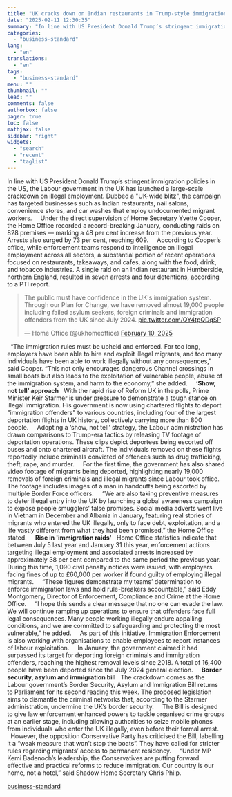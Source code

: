 ```yaml
---
title: "UK cracks down on Indian restaurants in Trump-style immigration raids"
date: "2025-02-11 12:30:35"
summary: "In line with US President Donald Trump’s stringent immigration policies in the US, the Labour government in the UK has launched a large-scale crackdown on illegal employment. Dubbed a \"UK-wide blitz\", the campaign has targeted businesses such as Indian restaurants, nail salons, convenience stores, and car washes that employ undocumented..."
categories:
  - "business-standard"
lang:
  - "en"
translations:
  - "en"
tags:
  - "business-standard"
menu: ""
thumbnail: ""
lead: ""
comments: false
authorbox: false
pager: true
toc: false
mathjax: false
sidebar: "right"
widgets:
  - "search"
  - "recent"
  - "taglist"
---
```


In line with US President Donald Trump’s stringent immigration policies in the US, the Labour government in the UK has launched a large-scale crackdown on illegal employment. Dubbed a "UK-wide blitz", the campaign has targeted businesses such as Indian restaurants, nail salons, convenience stores, and car washes that employ undocumented migrant workers.  
 
Under the direct supervision of Home Secretary Yvette Cooper, the Home Office recorded a record-breaking January, conducting raids on 828 premises — marking a 48 per cent increase from the previous year. Arrests also surged by 73 per cent, reaching 609.  
 
According to Cooper’s office, while enforcement teams respond to intelligence on illegal employment across all sectors, a substantial portion of recent operations focused on restaurants, takeaways, and cafes, along with the food, drink, and tobacco industries. A single raid on an Indian restaurant in Humberside, northern England, resulted in seven arrests and four detentions, according to a PTI report.   
 
> The public must have confidence in the UK's immigration system. 
> Through our Plan for Change, we have removed almost 19,000 people including failed asylum seekers, foreign criminals and immigration offenders from the UK since July 2024. [pic.twitter.com/QY4tpQDqSP](https://t.co/QY4tpQDqSP)
> 
> — Home Office (@ukhomeoffice) [February 10, 2025](https://twitter.com/ukhomeoffice/status/1888998675415761399?ref_src=twsrc%5Etfw)


  
 
“The immigration rules must be upheld and enforced. For too long, employers have been able to hire and exploit illegal migrants, and too many individuals have been able to work illegally without any consequences,” said Cooper. “This not only encourages dangerous Channel crossings in small boats but also leads to the exploitation of vulnerable people, abuse of the immigration system, and harm to the economy,” she added.  
 
**‘Show, not tell’ approach**
 
With the rapid rise of Reform UK in the polls, Prime Minister Keir Starmer is under pressure to demonstrate a tough stance on illegal immigration. His government is now using chartered flights to deport "immigration offenders" to various countries, including four of the largest deportation flights in UK history, collectively carrying more than 800 people.  
 
Adopting a ‘show, not tell’ strategy, the Labour administration has drawn comparisons to Trump-era tactics by releasing TV footage of deportation operations. These clips depict deportees being escorted off buses and onto chartered aircraft. The individuals removed on these flights reportedly include criminals convicted of offences such as drug trafficking, theft, rape, and murder.  
 
For the first time, the government has also shared video footage of migrants being deported, highlighting nearly 19,000 removals of foreign criminals and illegal migrants since Labour took office. The footage includes images of a man in handcuffs being escorted by multiple Border Force officers.  
 
“We are also taking preventive measures to deter illegal entry into the UK by launching a global awareness campaign to expose people smugglers’ false promises. Social media adverts went live in Vietnam in December and Albania in January, featuring real stories of migrants who entered the UK illegally, only to face debt, exploitation, and a life vastly different from what they had been promised,” the Home Office stated.  
 
**Rise in 'immigration raids'**
 
Home Office statistics indicate that between July 5 last year and January 31 this year, enforcement actions targeting illegal employment and associated arrests increased by approximately 38 per cent compared to the same period the previous year. During this time, 1,090 civil penalty notices were issued, with employers facing fines of up to £60,000 per worker if found guilty of employing illegal migrants.  
 
“These figures demonstrate my teams’ determination to enforce immigration laws and hold rule-breakers accountable,” said Eddy Montgomery, Director of Enforcement, Compliance and Crime at the Home Office.  
 
“I hope this sends a clear message that no one can evade the law. We will continue ramping up operations to ensure that offenders face full legal consequences. Many people working illegally endure appalling conditions, and we are committed to safeguarding and protecting the most vulnerable,” he added.  
 
As part of this initiative, Immigration Enforcement is also working with organisations to enable employees to report instances of labour exploitation.  
 
In January, the government claimed it had surpassed its target for deporting foreign criminals and immigration offenders, reaching the highest removal levels since 2018. A total of 16,400 people have been deported since the July 2024 general election.  
 
**Border security, asylum and immigration bill**
 
The crackdown comes as the Labour government’s Border Security, Asylum and Immigration Bill returns to Parliament for its second reading this week. The proposed legislation aims to dismantle the criminal networks that, according to the Starmer administration, undermine the UK’s border security.  
 
The Bill is designed to give law enforcement enhanced powers to tackle organised crime groups at an earlier stage, including allowing authorities to seize mobile phones from individuals who enter the UK illegally, even before their formal arrest.  
 
However, the opposition Conservative Party has criticised the Bill, labelling it a “weak measure that won’t stop the boats”. They have called for stricter rules regarding migrants’ access to permanent residency.  
 
“Under MP Kemi Badenoch’s leadership, the Conservatives are putting forward effective and practical reforms to reduce immigration. Our country is our home, not a hotel,” said Shadow Home Secretary Chris Philp.

[business-standard](https://www.business-standard.com/external-affairs-defence-security/news/immigration-crackdown-uk-indian-restaurants-donald-trump-deportation-125021100451_1.html)
